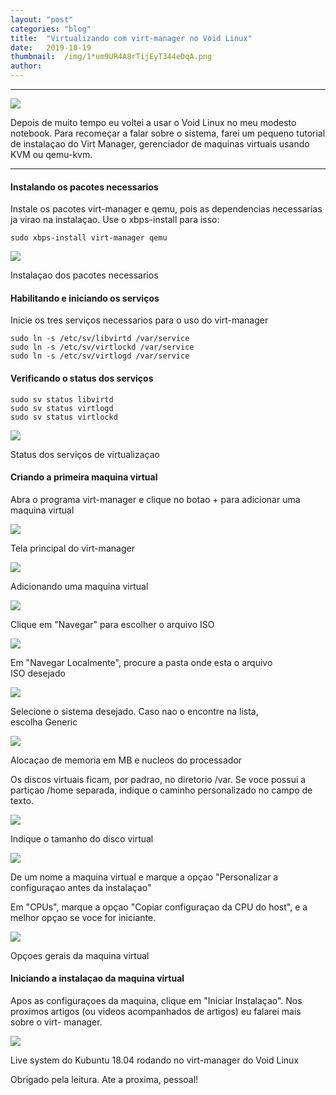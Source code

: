 ```yaml
---
layout:	"post"
categories:	"blog"
title:	"Virtualizando com virt-manager no Void Linux"
date:	2019-10-19
thumbnail:	/img/1*um9UR4A8rTijEyT344eDqA.png
author:	
---
```


* * *

![](/img/1*um9UR4A8rTijEyT344eDqA.png)

Depois de muito tempo eu voltei a usar o Void Linux no meu modesto notebook.
Para recomeçar a falar sobre o sistema, farei um pequeno tutorial de
instalaçao do Virt Manager, gerenciador de maquinas virtuais usando KVM ou
qemu-kvm.

* * *

#### Instalando os pacotes necessarios

Instale os pacotes virt-manager e qemu, pois as dependencias necessarias ja
virao na instalaçao. Use o xbps-install para isso:

    
    
    sudo xbps-install virt-manager qemu

![](/img/1*an89SxNucU8Bbm8JoZKYaA.png)

Instalaçao dos pacotes necessarios

#### Habilitando e iniciando os serviços

Inicie os tres serviços necessarios para o uso do virt-manager

    
    
    sudo ln -s /etc/sv/libvirtd /var/service  
    sudo ln -s /etc/sv/virtlockd /var/service  
    sudo ln -s /etc/sv/virtlogd /var/service

#### Verificando o status dos serviços

    
    
    sudo sv status libvirtd   
    sudo sv status virtlogd   
    sudo sv status virtlockd

![](/img/1*6UUSB0GYIOXRD8yXbLhViw.png)

Status dos serviços de virtualizaçao

#### Criando a primeira maquina virtual

Abra o programa virt-manager e clique no botao + para adicionar uma maquina
virtual

![](/img/1*HrcWhqvfRiV1YLmloLtv3Q.png)

Tela principal do virt-manager

![](/img/1*BDXs8aYm1y08j-GlzbnkJA.png)

Adicionando uma maquina virtual

![](/img/1*BcgmvY4H4X1z8fxC8MLUgQ.png)

Clique em "Navegar" para escolher o arquivo ISO

![](/img/1*6M6sJKZSGL7G6dcMxGnRWg.png)

Em "Navegar Localmente", procure a pasta onde esta o arquivo ISO desejado

![](/img/1*6_KPIO8a39EgwTqx5UEeQA.png)

Selecione o sistema desejado. Caso nao o encontre na lista, escolha Generic

![](/img/1*4vA4L-HeAVbwv9jf_wzNIw.png)

Alocaçao de memoria em MB e nucleos do processador

Os discos virtuais ficam, por padrao, no diretorio /var. Se voce possui a
partiçao /home separada, indique o caminho personalizado no campo de texto.

![](/img/1*kz9PKEUbGbNK-ZvKWkeg7Q.png)

Indique o tamanho do disco virtual

![](/img/1*o-R_Kqz3NVpb_YEqT9St0A.png)

De um nome a maquina virtual e marque a opçao "Personalizar a configuraçao
antes da instalaçao"

Em "CPUs", marque a opçao "Copiar configuraçao da CPU do host", e a melhor
opçao se voce for iniciante.

![](/img/1*WEuP0Og2BUsqlR0IAOZgeA.png)

Opçoes gerais da maquina virtual

#### Iniciando a instalaçao da maquina virtual

Apos as configuraçoes da maquina, clique em "Iniciar Instalaçao". Nos proximos
artigos (ou videos acompanhados de artigos) eu falarei mais sobre o virt-
manager.

![](/img/1*SDna6trRfU1s38htWl_OQw.png)

Live system do Kubuntu 18.04 rodando no virt-manager do Void Linux

Obrigado pela leitura. Ate a proxima, pessoal!

